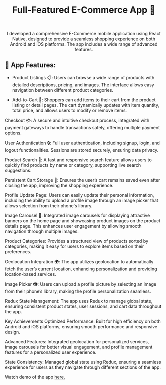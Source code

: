 <h1 align="center" id="title">Full-Featured E-Commerce App 📱</h1>

<br>
<p align="center" id="description" > I developed a comprehensive E-Commerce mobile application using React Native, designed to provide a seamless shopping experience on both Android and iOS platforms. The app includes a wide range of advanced features.</p>


<h2>🚀 App Features:</h2>

* Product Listings 📋: Users can browse a wide range of products with detailed descriptions, pricing, and images. The interface allows easy navigation between different product categories.

* Add-to-Cart 🛒: Shoppers can add items to their cart from the product listing or detail pages. The cart dynamically updates with item quantity, total price, and allows users to modify or remove items.

Checkout 💳: A secure and intuitive checkout process, integrated with payment gateways to handle transactions safely, offering multiple payment options.

User Authentication 🔒: Full user authentication, including signup, login, and logout functionalities. Sessions are stored securely, ensuring data privacy.

Product Search 🔎: A fast and responsive search feature allows users to quickly find products by name or category, supporting live search suggestions.

Persistent Cart Storage 🛑: Ensures the user’s cart remains saved even after closing the app, improving the shopping experience.

Profile Update Page: Users can easily update their personal information, including the ability to upload a profile image through an image picker that allows selection from their phone's library.

Image Carousel 🎠: Integrated image carousels for displaying attractive banners on the home page and showcasing product images on the product details page. This enhances user engagement by allowing smooth navigation through multiple images.

Product Categories: Provides a structured view of products sorted by categories, making it easy for users to explore items based on their preferences.

Geolocation Integration 🌍: The app utilizes geolocation to automatically fetch the user’s current location, enhancing personalization and providing location-based services.

Image Picker 📷: Users can upload a profile picture by selecting an image from their phone’s library, making the profile personalization seamless.

Redux State Management: The app uses Redux to manage global state, ensuring consistent product states, user sessions, and cart data throughout the app.

Key Achievements
Optimized Performance: Built for high efficiency on both Android and iOS platforms, ensuring smooth performance and responsive design.

Advanced Features: Integrated geolocation for personalized services, image carousels for better visual engagement, and profile management features for a personalized user experience.

State Consistency: Managed global state using Redux, ensuring a seamless experience for users as they navigate through different sections of the app.

Watch demo of the app <a href="https://drive.google.com/file/d/1gtNUrWFhXR4b7ek0iFfeL37Z0Pml2tW9/view?usp=sharing" target="_blank" rel="noopener noreferrer">here.</a>
